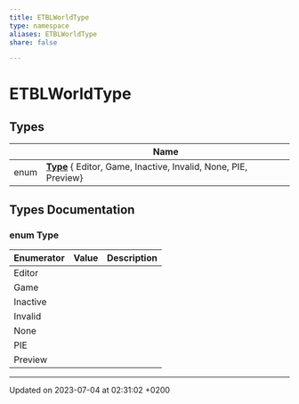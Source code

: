 ```yaml
---
title: ETBLWorldType
type: namespace
aliases: ETBLWorldType
share: false

---
```


# ETBLWorldType



## Types

|                | Name           |
| -------------- | -------------- |
| enum| **[Type](/docs/SDK/Source/Namespaces/namespaceETBLWorldType.md#enum-type)** { Editor, Game, Inactive, Invalid, None, PIE, Preview} |

## Types Documentation

### enum Type

| Enumerator | Value | Description |
| ---------- | ----- | ----------- |
| Editor | |   |
| Game | |   |
| Inactive | |   |
| Invalid | |   |
| None | |   |
| PIE | |   |
| Preview | |   |









-------------------------------

Updated on 2023-07-04 at 02:31:02 +0200